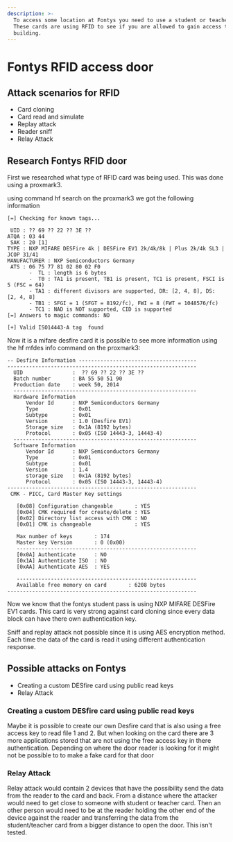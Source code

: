 ```yaml
---
description: >-
  To access some location at Fontys you need to use a student or teacher card.
  These cards are using RFID to see if you are allowed to gain access to the
  building.
---
```


# Fontys RFID access door



## Attack scenarios for RFID

* Card cloning
* Card read and simulate 
* Replay attack
* Reader sniff
* Relay Attack

## Research Fontys RFID door

First we researched what type of RFID card was being used. This was done using a proxmark3. 

using command hf search on the proxmark3  we got the following information

```text
[=] Checking for known tags...

 UID : ?? 69 ?? 22 ?? 3E ??
ATQA : 03 44
 SAK : 20 [1]
TYPE : NXP MIFARE DESFire 4k | DESFire EV1 2k/4k/8k | Plus 2k/4k SL3 | JCOP 31/41
MANUFACTURER : NXP Semiconductors Germany
 ATS : 06 75 77 81 02 80 02 F0
       -  TL : length is 6 bytes
       -  T0 : TA1 is present, TB1 is present, TC1 is present, FSCI is 5 (FSC = 64)
       - TA1 : different divisors are supported, DR: [2, 4, 8], DS: [2, 4, 8]
       - TB1 : SFGI = 1 (SFGT = 8192/fc), FWI = 8 (FWT = 1048576/fc)
       - TC1 : NAD is NOT supported, CID is supported
[=] Answers to magic commands: NO

[+] Valid ISO14443-A tag  found

```

Now it is a mifare desfire card it is possible to see more information using the hf mfdes info command on the proxmark3:

```text
-- Desfire Information --------------------------------------
-------------------------------------------------------------
  UID                :  ?? 69 ?? 22 ?? 3E ??
  Batch number       : BA 55 50 51 90
  Production date    : week 50, 2014
  -----------------------------------------------------------
  Hardware Information
      Vendor Id      : NXP Semiconductors Germany
      Type           : 0x01
      Subtype        : 0x01
      Version        : 1.0 (Desfire EV1)
      Storage size   : 0x1A (8192 bytes)
      Protocol       : 0x05 (ISO 14443-3, 14443-4)
  -----------------------------------------------------------
  Software Information
      Vendor Id      : NXP Semiconductors Germany
      Type           : 0x01
      Subtype        : 0x01
      Version        : 1.4
      storage size   : 0x1A (8192 bytes)
      Protocol       : 0x05 (ISO 14443-3, 14443-4)
-------------------------------------------------------------
 CMK - PICC, Card Master Key settings

   [0x08] Configuration changeable       : YES
   [0x04] CMK required for create/delete : YES
   [0x02] Directory list access with CMK : NO
   [0x01] CMK is changeable              : YES

   Max number of keys       : 174
   Master key Version       : 0 (0x00)
   ----------------------------------------------------------
   [0x0A] Authenticate      : NO
   [0x1A] Authenticate ISO  : NO
   [0xAA] Authenticate AES  : YES

   ----------------------------------------------------------
   Available free memory on card       : 6208 bytes
-------------------------------------------------------------

```

Now we know that the fontys student pass is using NXP MIFARE DESFire EV1 cards. This card is very strong against card cloning since every data block can have there own authentication key.  

Sniff and replay attack not possible since it is using AES encryption method. Each time the data of the card is read it using different authentication response. 

## Possible attacks on Fontys 

* Creating a custom DESfire card using public read keys
* Relay Attack

### Creating a custom DESfire card using public read keys

Maybe it is possible to create our own Desfire card that is also using a free access key to read file 1 and 2. But when looking on the card there are 3 more applications stored that are not using the free access key in there authentication. Depending on where the door reader is looking for it might not be possible to to make a fake card for that door

### Relay Attack 

Relay attack would contain 2 devices that have the possibility send the data from the reader to the card and back. From a distance where the attacker would need to get close to someone with student or teacher card. Then an other person would need to be at the reader holding the other end of the device against the reader and transferring the data from the student/teacher card from a bigger distance to open the door. This isn't tested.

###  <a id="docs-internal-guid-3776b3d6-7fff-117b-d08a-8c8032c2b5bf"></a>

